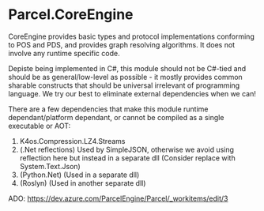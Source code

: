 # Parcel.CoreEngine

CoreEngine provides basic types and protocol implementations conforming to POS and PDS, and provides graph resolving algorithms. It does not involve any runtime specific code.

Depiste being implemented in C#, this module should not be C#-tied and should be as general/low-level as possible - it mostly provides common sharable constructs that should be universal irrelevant of programming language. We try our best to eliminate external dependencies when we can!

There are a few dependencies that make this module runtime dependant/platform dependant, or cannot be compiled as a single executable or AOT:

1. K4os.Compression.LZ4.Streams
2. (.Net reflections) Used by SimpleJSON, otherwise we avoid using reflection here but instead in a separate dll (Consider replace with System.Text.Json)
3. (Python.Net) (Used in a separate dll)
4. (Roslyn) (Used in another separate dll)

ADO: https://dev.azure.com/ParcelEngine/Parcel/_workitems/edit/3